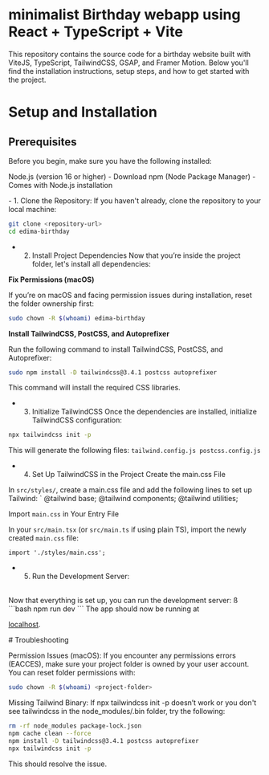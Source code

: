 # minimalist Birthday webapp using React + TypeScript + Vite



<p>This repository contains the source code for a birthday website built with ViteJS, TypeScript, TailwindCSS, GSAP, and Framer Motion. Below you'll find the installation instructions, setup steps, and how to get started with the project.</p>

# Setup and Installation

## Prerequisites
Before you begin, make sure you have the following installed:

<p>Node.js (version 16 or higher) - Download
npm (Node Package Manager) - Comes with Node.js installation</p>
- 1. Clone the Repository:
If you haven't already, clone the repository to your local machine:

```bash
git clone <repository-url>
cd edima-birthday
```
- 2. Install Project Dependencies
Now that you’re inside the project folder, let's install all dependencies:

<strong>Fix Permissions (macOS)</strong>

If you’re on macOS and facing permission issues during installation, reset the folder ownership first:
```bash
sudo chown -R $(whoami) edima-birthday
```
<strong>Install TailwindCSS, PostCSS, and Autoprefixer</strong>

Run the following command to install TailwindCSS, PostCSS, and Autoprefixer:
```bash
sudo npm install -D tailwindcss@3.4.1 postcss autoprefixer
```
This command will install the required CSS libraries.

- 3. Initialize TailwindCSS
Once the dependencies are installed, initialize TailwindCSS configuration:
```bash
npx tailwindcss init -p
```
This will generate the following files:
`
tailwind.config.js
postcss.config.js
`
- 4. Set Up TailwindCSS in the Project
Create the main.css File

In `src/styles/`, create a main.css file and add the following lines to set up Tailwind:
`
@tailwind base;
@tailwind components;
@tailwind utilities;

Import `main.css` in Your Entry File

In your `src/main.tsx` (or `src/main.ts` if using plain TS), import the newly created `main.css` file:
```
import './styles/main.css';
```
- 5. Run the Development Server:
<br>
Now that everything is set up, you can run the development server:
ß
```bash
npm run dev
```
The app should now be running at

[localhost](http://localhost:3000).

# Troubleshooting

Permission Issues (macOS): If you encounter any permissions errors (EACCES), make sure your project folder is owned by your user account. You can reset folder permissions with:
```bash
sudo chown -R $(whoami) <project-folder>
```

Missing Tailwind Binary: If npx tailwindcss init -p doesn’t work or you don't see tailwindcss in the node_modules/.bin folder, try the following:

```bash
rm -rf node_modules package-lock.json
npm cache clean --force
npm install -D tailwindcss@3.4.1 postcss autoprefixer
npx tailwindcss init -p
```
This should resolve the issue.
